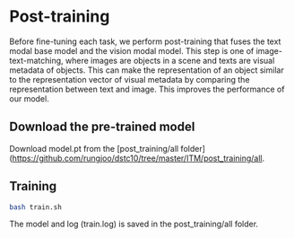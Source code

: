# Post-training

Before fine-tuning each task, we perform post-training that fuses the text modal base model and the vision modal model. This step is one of image-text-matching, where images are objects in a scene and texts are visual metadata of objects. This can make the representation of an object similar to the representation vector of visual metadata by comparing the representation between text and image. This improves the performance of our model.

## Download the pre-trained model 
Download model.pt from the [post_training/all folder](https://github.com/rungjoo/dstc10/tree/master/ITM/post_training/all.

## Training
```bash
bash train.sh
```
The model and log (train.log) is saved in the post_training/all folder.